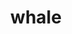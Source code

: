 ---
title: "whale"
hashtag: whale
layout: hashtag
tags:
  - Mammal
  - Animal
type-of:
  - Mammal
---